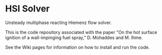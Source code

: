 # HSI Solver
Unsteady multiphase reacting Hiemenz flow solver.

This is the code repository associated with the paper "On the hot surface ignition of a wall-impinging fuel spray," D. Mohaddes and M. Ihme.

See the Wiki pages for information on how to install and run the code.
